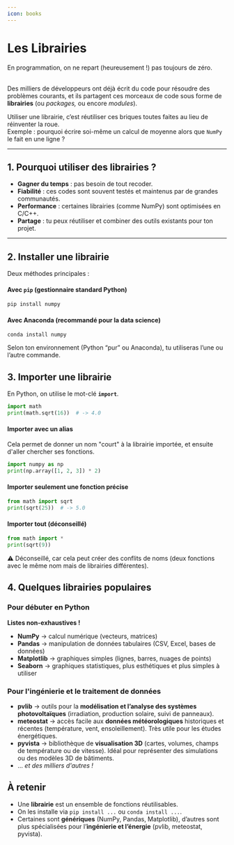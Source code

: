 ```yaml
---
icon: books
---
```


# Les Librairies

En programmation, on ne repart (heureusement !) pas toujours de zéro.

\
Des milliers de développeurs ont déjà écrit du code pour résoudre des problèmes courants, et ils partagent ces morceaux de code sous forme de **librairies** (ou _packages,_ ou encore _modules_).

Utiliser une librairie, c’est réutiliser ces briques toutes faites au lieu de réinventer la roue.\
Exemple : pourquoi écrire soi-même un calcul de moyenne alors que `NumPy` le fait en une ligne ?

***

## 1. Pourquoi utiliser des librairies ?

* **Gagner du temps** : pas besoin de tout recoder.
* **Fiabilité** : ces codes sont souvent testés et maintenus par de grandes communautés.
* **Performance** : certaines librairies (comme NumPy) sont optimisées en C/C++.
* **Partage** : tu peux réutiliser et combiner des outils existants pour ton projet.

***

## 2. Installer une librairie

Deux méthodes principales :

#### Avec `pip` (gestionnaire standard Python)

```bash
pip install numpy
```

#### Avec **Anaconda** (recommandé pour la data science)

```
conda install numpy
```

Selon ton environnement (Python “pur” ou Anaconda), tu utiliseras l’une ou l’autre commande.

## 3. Importer une librairie

En Python, on utilise le mot-clé **`import`**.

```python
import math
print(math.sqrt(16))  # -> 4.0
```

#### Importer avec un alias

Cela permet de donner un nom "court" à la librairie importée, et ensuite d'aller chercher ses fonctions.&#x20;

```python
import numpy as np
print(np.array([1, 2, 3]) * 2)
```

#### Importer seulement une fonction précise

```python
from math import sqrt
print(sqrt(25))  # -> 5.0
```

#### Importer tout (déconseillé)

```python
from math import *
print(sqrt(9))
```

⚠️ Déconseillé, car cela peut créer des conflits de noms (deux fonctions avec le même nom mais de librairies différentes).

## 4. Quelques librairies populaires

### Pour débuter en Python

**Listes non-exhaustives !**&#x20;

* **NumPy** → calcul numérique (vecteurs, matrices)
* **Pandas** → manipulation de données tabulaires (CSV, Excel, bases de données)
* **Matplotlib** → graphiques simples (lignes, barres, nuages de points)
* **Seaborn** → graphiques statistiques, plus esthétiques et plus simples à utiliser

### Pour l'ingénierie et le traitement de données

* **pvlib** → outils pour la **modélisation et l’analyse des systèmes photovoltaïques** (irradiation, production solaire, suivi de panneaux).
* **meteostat** → accès facile aux **données météorologiques** historiques et récentes (température, vent, ensoleillement). Très utile pour les études énergétiques.
* **pyvista** → bibliothèque de **visualisation 3D** (cartes, volumes, champs de température ou de vitesse). Idéal pour représenter des simulations ou des modèles 3D de bâtiments.
* ... _et des milliers d'autres !_

## **À retenir**

* Une **librairie** est un ensemble de fonctions réutilisables.
* On les installe via `pip install ...` ou `conda install ...`.
* Certaines sont **génériques** (NumPy, Pandas, Matplotlib), d’autres sont plus spécialisées pour l’**ingénierie et l’énergie** (pvlib, meteostat, pyvista).
